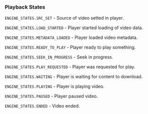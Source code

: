 ### Playback States

`ENGINE_STATES.SRC_SET` - Source of video setted in player.

`ENGINE_STATES.LOAD_STARTED` - Player started loading of video data.

`ENGINE_STATES.METADATA_LOADED` - Player loaded video metadata.

`ENGINE_STATES.READY_TO_PLAY` - Player ready to play something.

`ENGINE_STATES.SEEK_IN_PROGRESS` - Seek in progress.

`ENGINE_STATES.PLAY_REQUESTED` - Player was requested for play.

`ENGINE_STATES.WAITING` - Player is waiting for content to download.

`ENGINE_STATES.PLAYING` - Player is playing video.

`ENGINE_STATES.PAUSED` - Player paused video.

`ENGINE_STATES.ENDED` - Video ended.
